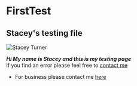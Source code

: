 # FirstTest

## Stacey's testing file  

![Stacey Turner](https://scontent.fchc2-1.fna.fbcdn.net/v/t1.18169-9/215525_1023976553513_3979_n.jpg?stp=cp0_dst-jpg&_nc_cat=104&ccb=1-7&_nc_sid=de6eea&_nc_ohc=ONUjtVAbXGIAX9Qa2HP&_nc_ht=scontent.fchc2-1.fna&oh=00_AT-kHagMAbdFTHVf8Agkancu0nk0wnOaaT3wAD68LwwU9A&oe=6331C133)

**_Hi My name is Stacey and this is my testing page_**  
If you find an error please feel free to [contact me](https://www.facebook.com/stacey.turner.583)
 * For business please contact me [here][Linkedin]

 [Linkedin]:https://www.linkedin.com/in/stacey-turner-429b239/
